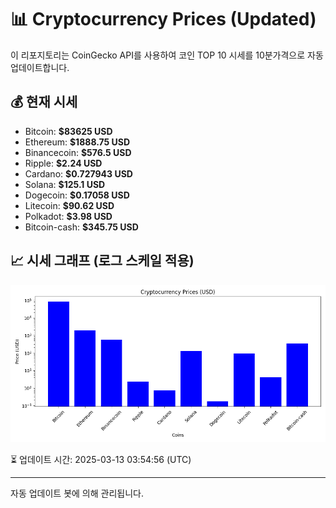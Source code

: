 
# 📊 Cryptocurrency Prices (Updated)

이 리포지토리는 CoinGecko API를 사용하여 코인 TOP 10 시세를 10분가격으로 자동 업데이트합니다.

## 💰 현재 시세
- Bitcoin: **$83625 USD**
- Ethereum: **$1888.75 USD**
- Binancecoin: **$576.5 USD**
- Ripple: **$2.24 USD**
- Cardano: **$0.727943 USD**
- Solana: **$125.1 USD**
- Dogecoin: **$0.17058 USD**
- Litecoin: **$90.62 USD**
- Polkadot: **$3.98 USD**
- Bitcoin-cash: **$345.75 USD**

## 📈 시세 그래프 (로그 스케일 적용)
![Crypto Prices](crypto_prices.png)

⏳ 업데이트 시간: 2025-03-13 03:54:56 (UTC)

---
자동 업데이트 봇에 의해 관리됩니다.
